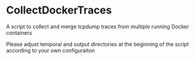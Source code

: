 # CollectDockerTraces
A script to collect and merge tcpdump traces from multiple running Docker containers 

Please adjust temporal and output directories at the beginning of the script according to your own configuraiton

